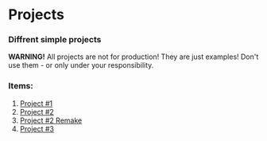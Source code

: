 # Projects

### Diffrent simple projects

**WARNING!**
All projects are not for production! They are just examples! Don't use them - or only under your responsibility.

### Items:
1. [Project #1 ](project1/README.md)
1. [Project #2 ](project2/README.md)
1. [Project #2 Remake ](project2_remake/README.md)
1. [Project #3 ](project3/README.md)


